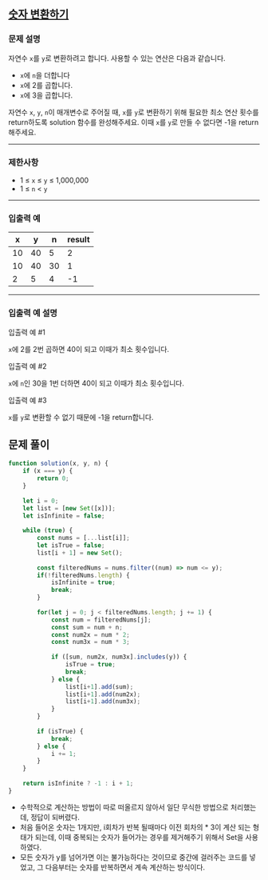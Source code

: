 ## [숫자 변환하기](https://school.programmers.co.kr/learn/courses/30/lessons/154538#)

### **문제 설명**

자연수 `x`를 `y`로 변환하려고 합니다. 사용할 수 있는 연산은 다음과 같습니다.

- `x`에 `n`을 더합니다
- `x`에 2를 곱합니다.
- `x`에 3을 곱합니다.

자연수 `x`, `y`, `n`이 매개변수로 주어질 때, `x`를 `y`로 변환하기 위해 필요한 최소 연산 횟수를 return하도록 solution 함수를 완성해주세요. 이때 `x`를 `y`로 만들 수 없다면 -1을 return 해주세요.

---

### 제한사항

- 1 ≤ `x` ≤ `y` ≤ 1,000,000
- 1 ≤ `n` < `y`

---

### 입출력 예

| x | y | n | result |
| --- | --- | --- | --- |
| 10 | 40 | 5 | 2 |
| 10 | 40 | 30 | 1 |
| 2 | 5 | 4 | -1 |

---

### 입출력 예 설명

입출력 예 #1

`x`에 2를 2번 곱하면 40이 되고 이때가 최소 횟수입니다.

입출력 예 #2

`x`에 `n`인 30을 1번 더하면 40이 되고 이때가 최소 횟수입니다.

입출력 예 #3

`x`를 `y`로 변환할 수 없기 때문에 -1을 return합니다.

## 문제 풀이

```jsx
function solution(x, y, n) {
    if (x === y) {
        return 0;
    }
    
    let i = 0;
    let list = [new Set([x])];
    let isInfinite = false;
    
    while (true) {
        const nums = [...list[i]];
        let isTrue = false;
        list[i + 1] = new Set();
        
        const filteredNums = nums.filter((num) => num <= y);
        if(!filteredNums.length) {
            isInfinite = true;
            break;
        }
        
        for(let j = 0; j < filteredNums.length; j += 1) {
            const num = filteredNums[j];
            const sum = num + n;
            const num2x = num * 2;
            const num3x = num * 3;
            
            if ([sum, num2x, num3x].includes(y)) {
                isTrue = true;
                break;
            } else {
                list[i+1].add(sum);
                list[i+1].add(num2x);
                list[i+1].add(num3x);
            }
        }
        
        if (isTrue) {
            break;
        } else {
            i += 1;
        }
    }
    
    return isInfinite ? -1 : i + 1;
}
```

- 수학적으로 계산하는 방법이 따로 떠올르지 않아서 일단 무식한 방법으로 처리했는데, 정답이 되버렸다.
- 처음 들어온 숫자는 1개지만, i회차가 반복 될때마다 이전 회차의 * 3이 계산 되는 형태가 되는데, 이때 중복되는 숫자가 들어가는 경우를 제거해주기 위해서 Set을 사용하였다.
- 모든 숫자가 y를 넘어가면 이는 불가능하다는 것이므로 중간에 걸러주는 코드를 넣었고, 그 다음부터는 숫자를 반복하면서 계속 계산하는 방식이다.